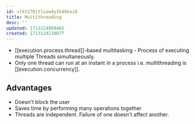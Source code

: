 ```yaml
---
id: vlkt278jtluzw4y1k48kai8
title: Multithreading
desc: ''
updated: 1713124909465
created: 1713124210877
---
```


- [[execution.process.thread]]-based multitasking - Process of executing multiple Threads simultaneously.
- Only one thread can run at an instant in a process i.e. multithreading is [[execution.concurrency]].

## Advantages

- Doesn't block the user
- Saves time by performing many operations together
- Threads are independent. Failure of one doesn't affect another.

